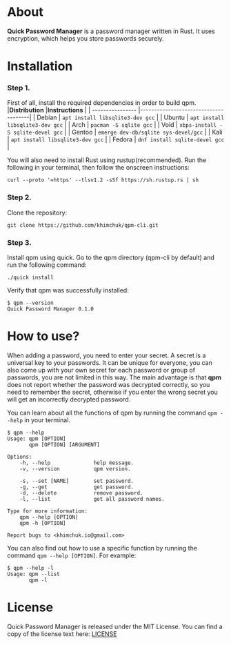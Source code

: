 # About
**Quick Password Manager** is a password manager written in Rust. It uses encryption, which helps you store passwords securely.



# Installation
### Step 1.
First of all, install the required dependencies in order to build qpm.
|**Distribution**  |**Instructions**                      |
| ---------------- |--------------------------------------|
| Debian           | `apt install libsqlite3-dev gcc`     |
| Ubuntu           | `apt install libsqlite3-dev gcc`     |
| Arch             | `pacman -S sqlite gcc`               |
| Void             | `xbps-install -S sqlite-devel gcc`   |
| Gentoo           | `emerge dev-db/sqlite sys-devel/gcc` |
| Kali             | `apt install libsqlite3-dev gcc`     |
| Fedora           | `dnf install sqlite-devel gcc`       |

You will also need to install Rust using rustup(recommended). Run the following in your terminal, then follow the onscreen instructions:
```
curl --proto '=https' --tlsv1.2 -sSf https://sh.rustup.rs | sh
```

### Step 2. 
Clone the repository:
```shell
git clone https://github.com/khimchuk/qpm-cli.git
```

### Step 3. 
Install qpm using quick. Go to the qpm directory (qpm-cli by default) and run the following command:
```
./quick install
```

Verify that qpm was successfully installed:
```
$ qpm --version
Quick Password Manager 0.1.0
```



# How to use?
When adding a password, you need to enter your secret. A secret is a universal key to your passwords. It can be unique for everyone, you can also come up with your own secret for each password or group of passwords, you are not limited in this way. The main advantage is that **qpm** does not report whether the password was decrypted correctly, so you need to remember the secret, otherwise if you enter the wrong secret you will get an incorrectly decrypted password.

You can learn about all the functions of qpm by running the command `qpm --help` in your terminal.
```
$ qpm --help
Usage: qpm [OPTION]
       qpm [OPTION] [ARGUMENT]

Options:
    -h, --help              help message.
    -v, --version           qpm version.

    -s, --set [NAME]        set password.
    -g, --get               get password.
    -d, --delete            remove password.
    -l, --list              get all password names.

Type for more information:
    qpm --help [OPTION]
    qpm -h [OPTION]

Report bugs to <khimchuk.io@gmail.com>
```

You can also find out how to use a specific function by running the command `qpm --help [OPTION]`. For example:
```
$ qpm --help -l
Usage: qpm --list
       qpm -l
```



# License
Quick Password Manager is released under the MIT License. You can find a copy of the license text here: [LICENSE](../master/LICENSE)
